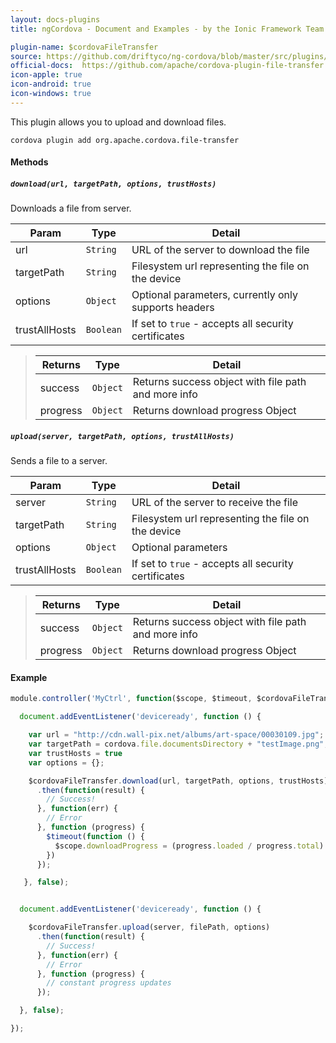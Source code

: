 ```yaml
---
layout: docs-plugins
title: ngCordova - Document and Examples - by the Ionic Framework Team

plugin-name: $cordovaFileTransfer
source: https://github.com/driftyco/ng-cordova/blob/master/src/plugins/fileTransfer.js
official-docs:  https://github.com/apache/cordova-plugin-file-transfer
icon-apple: true
icon-android: true
icon-windows: true
---
```


This plugin allows you to upload and download files.

```
cordova plugin add org.apache.cordova.file-transfer
```

#### Methods

##### `download(url, targetPath, options, trustHosts)`

Downloads a file from server.

| Param         | Type           | Detail  |
| ------------- |----------------| --------|
| url           | `String`       | URL of the server to download the file |
| targetPath    | `String`       | Filesystem url representing the file on the device |
| options       | `Object`       | Optional parameters, currently only supports headers |
| trustAllHosts | `Boolean`      | If set to `true` - accepts all security certificates |

> | Returns      | Type        | Detail  |
> | ------------ |-------------| --------|
> | success      | `Object`    | Returns success object with file path and more info  |
> | progress     | `Object`    | Returns download progress Object |


##### `upload(server, targetPath, options, trustAllHosts)`

Sends a file to a server.

| Param         | Type           | Detail  |
| ------------- |----------------| --------|
| server        | `String`       | URL of the server to receive the file |
| targetPath    | `String`       | Filesystem url representing the file on the device |
| options       | `Object`       | Optional parameters |
| trustAllHosts | `Boolean`      | If set to `true` - accepts all security certificates |

> | Returns      | Type        | Detail  |
> | ------------ |-------------| --------|
> | success      | `Object`    | Returns success object with file path and more info  |
> | progress     | `Object`    | Returns download progress Object |

#### Example


```javascript
module.controller('MyCtrl', function($scope, $timeout, $cordovaFileTransfer) {

  document.addEventListener('deviceready', function () {

    var url = "http://cdn.wall-pix.net/albums/art-space/00030109.jpg";
    var targetPath = cordova.file.documentsDirectory + "testImage.png";
    var trustHosts = true
    var options = {};

    $cordovaFileTransfer.download(url, targetPath, options, trustHosts)
      .then(function(result) {
        // Success!
      }, function(err) {
        // Error
      }, function (progress) {
        $timeout(function () {
          $scope.downloadProgress = (progress.loaded / progress.total) * 100;
        })
      });

   }, false);


  document.addEventListener('deviceready', function () {

    $cordovaFileTransfer.upload(server, filePath, options)
      .then(function(result) {
        // Success!
      }, function(err) {
        // Error
      }, function (progress) {
        // constant progress updates
      });

  }, false);

});
```
